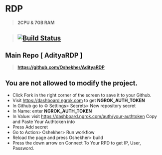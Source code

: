 # RDP

> **2CPU & 7GB RAM**

> ## [![Build Status](https://travis-ci.org/joemccann/dillinger.svg?branch=master)](https://github.com/Oshekher/RDP/blob/main/.github/workflows/coffin.yml)

## Main Repo [ AdityaRDP ]

> **https://github.com/Oshekher/AdityaRDP**

## You are not allowed to modify the project.
* Click Fork in the right corner of the screen to save it to your Github.
* Visit https://dashboard.ngrok.com to get **NGROK_AUTH_TOKEN**
* In Github go to ⚙ Settings> Secrets> New repository secret
* In Name: enter **NGROK_AUTH_TOKEN**
* In Value: visit https://dashboard.ngrok.com/auth/your-authtoken Copy and Paste Your Authtoken into
* Press Add secret
* Go to Action> Oshekher> Run workflow
* Reload the page and press Oshekher> build
* Press the down arrow on Connect To Your RPD to get IP, User, Password.
